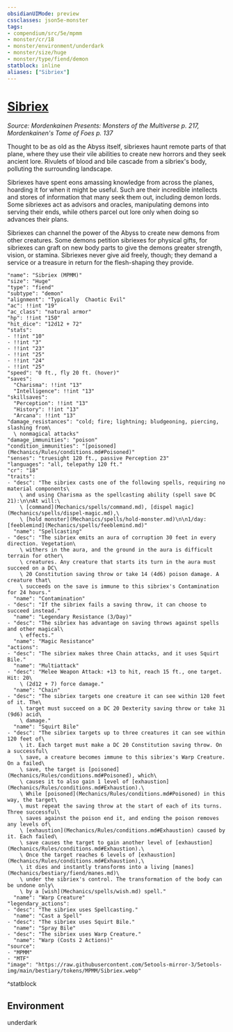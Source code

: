 ```yaml
---
obsidianUIMode: preview
cssclasses: json5e-monster
tags:
- compendium/src/5e/mpmm
- monster/cr/18
- monster/environment/underdark
- monster/size/huge
- monster/type/fiend/demon
statblock: inline
aliases: ["Sibriex"]
---
```

# [Sibriex](Mechanics\bestiary\fiend/sibriex-mpmm.md)
*Source: Mordenkainen Presents: Monsters of the Multiverse p. 217, Mordenkainen's Tome of Foes p. 137*  

Thought to be as old as the Abyss itself, sibriexes haunt remote parts of that plane, where they use their vile abilities to create new horrors and they seek ancient lore. Rivulets of blood and bile cascade from a sibriex's body, polluting the surrounding landscape.

Sibriexes have spent eons amassing knowledge from across the planes, hoarding it for when it might be useful. Such are their incredible intellects and stores of information that many seek them out, including demon lords. Some sibriexes act as advisors and oracles, manipulating demons into serving their ends, while others parcel out lore only when doing so advances their plans.

Sibriexes can channel the power of the Abyss to create new demons from other creatures. Some demons petition sibriexes for physical gifts, for sibriexes can graft on new body parts to give the demons greater strength, vision, or stamina. Sibriexes never give aid freely, though; they demand a service or a treasure in return for the flesh-shaping they provide.

```statblock
"name": "Sibriex (MPMM)"
"size": "Huge"
"type": "fiend"
"subtype": "demon"
"alignment": "Typically  Chaotic Evil"
"ac": !!int "19"
"ac_class": "natural armor"
"hp": !!int "150"
"hit_dice": "12d12 + 72"
"stats":
- !!int "10"
- !!int "3"
- !!int "23"
- !!int "25"
- !!int "24"
- !!int "25"
"speed": "0 ft., fly 20 ft. (hover)"
"saves":
  "Charisma": !!int "13"
  "Intelligence": !!int "13"
"skillsaves":
  "Perception": !!int "13"
  "History": !!int "13"
  "Arcana": !!int "13"
"damage_resistances": "cold; fire; lightning; bludgeoning, piercing, slashing from\
  \ nonmagical attacks"
"damage_immunities": "poison"
"condition_immunities": "[poisoned](Mechanics/Rules/conditions.md#Poisoned)"
"senses": "truesight 120 ft., passive Perception 23"
"languages": "all, telepathy 120 ft."
"cr": "18"
"traits":
- "desc": "The sibriex casts one of the following spells, requiring no material components\
    \ and using Charisma as the spellcasting ability (spell save DC 21):\n\nAt will:\
    \ [command](Mechanics/spells/command.md), [dispel magic](Mechanics/spells/dispel-magic.md),\
    \ [hold monster](Mechanics/spells/hold-monster.md)\n\n1/day: [feeblemind](Mechanics/spells/feeblemind.md)"
  "name": "Spellcasting"
- "desc": "The sibriex emits an aura of corruption 30 feet in every direction. Vegetation\
    \ withers in the aura, and the ground in the aura is difficult terrain for other\
    \ creatures. Any creature that starts its turn in the aura must succeed on a DC\
    \ 20 Constitution saving throw or take 14 (4d6) poison damage. A creature that\
    \ succeeds on the save is immune to this sibriex's Contamination for 24 hours."
  "name": "Contamination"
- "desc": "If the sibriex fails a saving throw, it can choose to succeed instead."
  "name": "Legendary Resistance (3/Day)"
- "desc": "The sibriex has advantage on saving throws against spells and other magical\
    \ effects."
  "name": "Magic Resistance"
"actions":
- "desc": "The sibriex makes three Chain attacks, and it uses Squirt Bile."
  "name": "Multiattack"
- "desc": "Melee Weapon Attack: +13 to hit, reach 15 ft., one target. Hit: 20\
    \ (2d12 + 7) force damage."
  "name": "Chain"
- "desc": "The sibriex targets one creature it can see within 120 feet of it. The\
    \ target must succeed on a DC 20 Dexterity saving throw or take 31 (9d6) acid\
    \ damage."
  "name": "Squirt Bile"
- "desc": "The sibriex targets up to three creatures it can see within 120 feet of\
    \ it. Each target must make a DC 20 Constitution saving throw. On a successful\
    \ save, a creature becomes immune to this sibriex's Warp Creature. On a failed\
    \ save, the target is [poisoned](Mechanics/Rules/conditions.md#Poisoned), which\
    \ causes it to also gain 1 level of [exhaustion](Mechanics/Rules/conditions.md#Exhaustion).\
    \ While [poisoned](Mechanics/Rules/conditions.md#Poisoned) in this way, the target\
    \ must repeat the saving throw at the start of each of its turns. Three successful\
    \ saves against the poison end it, and ending the poison removes any levels of\
    \ [exhaustion](Mechanics/Rules/conditions.md#Exhaustion) caused by it. Each failed\
    \ save causes the target to gain another level of [exhaustion](Mechanics/Rules/conditions.md#Exhaustion).\
    \ Once the target reaches 6 levels of [exhaustion](Mechanics/Rules/conditions.md#Exhaustion),\
    \ it dies and instantly transforms into a living [manes](Mechanics/bestiary/fiend/manes.md)\
    \ under the sibriex's control. The transformation of the body can be undone only\
    \ by a [wish](Mechanics/spells/wish.md) spell."
  "name": "Warp Creature"
"legendary_actions":
- "desc": "The sibriex uses Spellcasting."
  "name": "Cast a Spell"
- "desc": "The sibriex uses Squirt Bile."
  "name": "Spray Bile"
- "desc": "The sibriex uses Warp Creature."
  "name": "Warp (Costs 2 Actions)"
"source":
- "MPMM"
- "MTF"
"image": "https://raw.githubusercontent.com/5etools-mirror-3/5etools-img/main/bestiary/tokens/MPMM/Sibriex.webp"
```
^statblock

## Environment

underdark